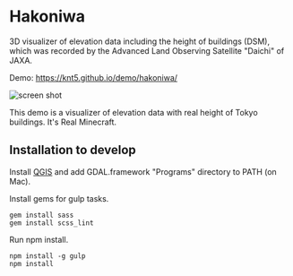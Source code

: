 # Hakoniwa

3D visualizer of elevation data including the height of buildings (DSM), which was recorded by the Advanced Land Observing Satellite "Daichi" of JAXA.

Demo: https://knt5.github.io/demo/hakoniwa/

![screen shot](https://knt5.github.io/assets/img/twitter/summary-large-image/hakoniwa.jpg)

This demo is a visualizer of elevation data with real height of Tokyo buildings. It's Real Minecraft.

## Installation to develop

Install [QGIS](http://www.qgis.org/) and add GDAL.framework "Programs" directory to PATH (on Mac).

Install gems for gulp tasks.

```
gem install sass
gem install scss_lint
```

Run npm install.

```
npm install -g gulp
npm install
```
